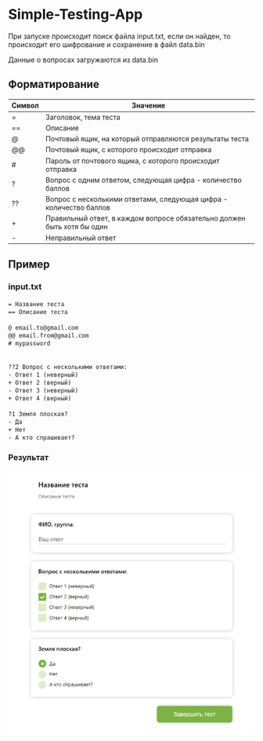 # Simple-Testing-App
При запуске происходит поиск файла input.txt, если он найден, то происходит его шифрование и сохранение в файл data.bin

Данные о вопросах загружаются из data.bin

## Форматирование
Символ | Значение
------------ | -------------
=     | Заголовок, тема теста
==    | Описание
@     | Почтовый ящик, на который отправляются результаты теста
@@    | Почтовый ящик, с которого происходит отправка
\#    | Пароль от почтового ящика, с которого происходит отправка
?     | Вопрос с одним ответом, следующая цифра - количество баллов
??    | Вопрос с несколькими ответами, следующая цифра - количество баллов
\+    | Правильный ответ, в каждом вопросе обязательно должен быть хотя бы один
\-    | Неправильный ответ

## Пример
### input.txt
```
= Название теста
== Описание теста

@ email.to@gmail.com
@@ email.from@gmail.com
# mypassword


??2 Вопрос с несколькими ответами:
- Ответ 1 (неверный)
+ Ответ 2 (верный)
- Ответ 3 (неверный)
+ Ответ 4 (верный)

?1 Земля плоская?
- Да
+ Нет
- А кто спрашивает?
```
### Результат
<img src="example1.png"/>
